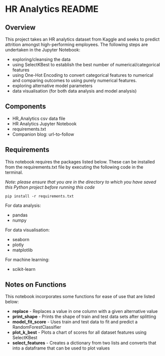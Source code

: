 # HR Analytics README

## Overview
This project takes an HR analytics dataset from Kaggle and seeks to predict attrition amongst high-performing employees.  The following steps are undertaken in the Jupyter Notebook:

- exploring/cleansing the data
- using SelectKBest to establish the best number of numerical/categorical features
- using One-Hot Encoding to convert categorical features to numerical and comparing outcomes to using purely numerical features.
- exploring alternative model parameters
- data visualisation (for both data analysis and model analysis)

## Components
- HR_Analytics csv data file
- HR Analytics Jupyter Notebook
- requirements.txt
- Companion blog: url-to-follow

## Requirements
This notebook requires the packages listed below.  These can be installed from the requirements.txt file by executing the following code in the terminal.  

*Note: please ensure that you are in the directory to which you have saved this Python project before running this code*

`pip install -r requirements.txt`

For data analysis:
- pandas
- numpy

For data visualisation:
- seaborn
- plotly
- matplotlib

For machine learning:
- scikit-learn

## Notes on Functions
This notebook incorporates some functions for ease of use that are listed below:

- **replace** - Replaces a value in one column with a given alternative value
- **print_shape** - Prints the shape of train and test data sets after splitting
- **model_fit_score** - Uses train and test data to fit and predict a RandomForestClassifier
- **plot_k_best** - Plots a chart of scores for all dataset features using SelectKBest
- **select_features** - Creates a dictionary from two lists and converts that into a dataframe that can be used to plot values
